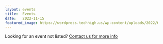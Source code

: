 ```yaml
---
layout: events
title:  Events
date:   2022-11-15
featured_image: https://wordpress.techhigh.us/wp-content/uploads/2022/04/christian-lue-kBk9ysFIp44-unsplash-1.jpg
---
```



Looking for an event not listed? [Contact us for more info](/learn-more/contact-us/)
